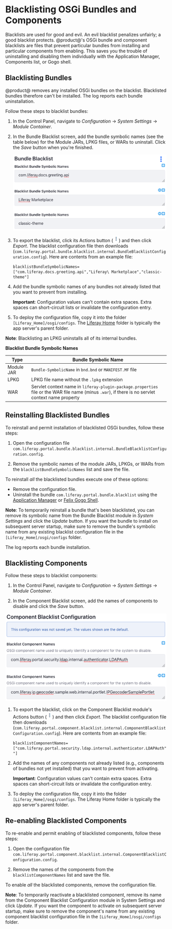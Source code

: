 # Blacklisting OSGi Bundles and Components

Blacklists are used for good and evil. An evil blacklist penalizes unfairly; a good blacklist protects. @product@'s OSGi bundle and component blacklists are files that prevent particular bundles from installing and particular components from enabling. This saves you the trouble of uninstalling and disabling them individually with the Application Manager, Components list, or Gogo shell. 

## Blacklisting Bundles

@product@ removes any installed OSGi bundles on the blacklist. Blacklisted bundles therefore can't be installed. The log reports each bundle uninstallation. 

Follow these steps to blacklist bundles:

1.  In the Control Panel, navigate to *Configuration* &rarr; *System Settings* &rarr; *Module Container*. 

1.  In the Bundle Blacklist screen, add the bundle symbolic names (see the table below) for the Module JARs, LPKG files, or WARs to uninstall. Click the *Save* button when you're finished.
 
    ![Figure 1: This blacklist uninstalls the `com.liferay.docs.greeting.api` bundle, Liferay Marketplace LPKG, and `classic-theme` WAR.](./blacklisting-osgi-bundles-and-components/bundle-blacklist-configuration.png)

1.  To export the blacklist, click its Actions button (![Actions](./blacklisting-osgi-bundles-and-components/icon-actions.png)) and then click *Export*. The blacklist configuration file then downloads (`com.liferay.portal.bundle.blacklist.internal.BundleBlacklistConfiguration.config`). Here are contents from an example file:

    ```properties
    blacklistBundleSymbolicNames=["com.liferay.docs.greeting.api","Liferay\ Marketplace","classic-theme"]
    ```

1.  Add the bundle symbolic names of any bundles not already listed that you want to prevent from installing. 

    **Important**: Configuration values can't contain extra spaces. Extra spaces can short-circuit lists or invalidate the configuration entry. 

1.  To deploy the configuration file, copy it into the folder `[Liferay_Home]/osgi/configs`. The [Liferay Home](/docs/7-2/deploy/-/knowledge_base/d/liferay-home) folder is typically the app server's parent folder. 

**Note**: Blacklisting an LPKG uninstalls all of its internal bundles.

**Blacklist Bundle Symbolic Names**

| Type       | Bundle Symbolic Name | 
| ---------- | --------------|
| Module JAR | `Bundle-SymbolicName` in `bnd.bnd` or `MANIFEST.MF` file |
| LPKG       | LPKG file name without the `.lpkg` extension |
| WAR        | Servlet context name in `liferay-plugin-package.properties` file or the WAR file name (minus `.war`), if there is no servlet context name property | 

## Reinstalling Blacklisted Bundles

To reinstall and permit installation of blacklisted OSGi bundles, follow these steps:

1.  Open the configuration file `com.liferay.portal.bundle.blacklist.internal.BundleBlacklistConfiguration.config`.

1.  Remove the symbolic names of the module JARs, LPKGs, or WARs from the `blacklistBundleSymbolicNames` list and save the file. 

To reinstall *all* the blacklisted bundles execute one of these options:

- Remove the configuration file.
- Uninstall the bundle `com.liferay.portal.bundle.blacklist` using the [Application Manager](/docs/7-2/user/-/knowledge_base/u/managing-and-configuring-apps#using-the-app-manager) or [Felix Gogo Shell](/docs/7-2/customization/-/knowledge_base/c/using-the-felix-gogo-shell).

**Note**: To temporarily reinstall a bundle that's been blacklisted, you can remove its symbolic name from the Bundle Blacklist module in *System Settings* and click the *Update* button. If you want the bundle to install on subsequent server startup, make sure to remove the bundle's symbolic name from any existing blacklist configuration file in the `[Liferay_Home]/osgi/configs` folder.

The log reports each bundle installation. 

## Blacklisting Components

Follow these steps to blacklist components:

1.  In the Control Panel, navigate to *Configuration* &rarr; *System Settings* &rarr; *Module Container*. 

1.  In the Component Blacklist screen, add the names of components to disable and click the *Save* button. 

![Figure 2: This blacklist disables the components `com.liferay.portal.security.ldap.internal.authenticator.LDAPAuth` and `com.liferay.ip.geocoder.sample.web.internal.portlet.IPGeocoderSamplePortlet`.](./blacklisting-osgi-bundles-and-components/component-blacklist-configuration.png)

1.  To export the blacklist, click on the Component Blacklist module's Actions button (![Actions](./blacklisting-osgi-bundles-and-components/icon-actions.png)) and then click *Export*. The blacklist configuration file then downloads (`com.liferay.portal.component.blacklist.internal.ComponentBlacklistConfiguration.config`). Here are contents from an example file:

    ```properties
    blacklistComponentNames=["com.liferay.portal.security.ldap.internal.authenticator.LDAPAuth","com.liferay.ip.geocoder.sample.web.internal.portlet.IPGeocoderSamplePortlet "]
    ```

1.  Add the names of any components not already listed (e.g., components of bundles not yet installed) that you want to prevent from activating.

    **Important**: Configuration values can't contain extra spaces. Extra spaces can short-circuit lists or invalidate the configuration entry.

1.  To deploy the configuration file, copy it into the folder `[Liferay_Home]/osgi/configs`. The Liferay Home folder is typically the app server's parent folder. 

## Re-enabling Blacklisted Components

To re-enable and permit enabling of blacklisted components, follow these steps:

1.  Open the configuration file `com.liferay.portal.component.blacklist.internal.ComponentBlacklistConfiguration.config`.

1.  Remove the names of the components from the `blacklistComponentNames` list and save the file. 

To enable *all* the blacklisted components, remove the configuration file.

**Note**: To temporarily reactivate a blacklisted component, remove its name from the Component Blacklist Configuration module in System Settings and click *Update*. If you want the component to activate on subsequent server startup, make sure to remove the component's name from any existing component blacklist configuration file in the `[Liferay_Home]/osgi/configs` folder.
